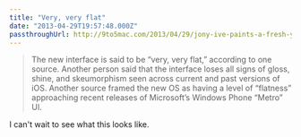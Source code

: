 ```yaml
---
title: "Very, very flat"
date: "2013-04-29T19:57:48.000Z"
passthroughUrl: http://9to5mac.com/2013/04/29/jony-ive-paints-a-fresh-yet-familiar-look-for-ios-7/
---
```


> The new interface is said to be “very, very flat,” according to one source. Another person said that the interface loses all signs of gloss, shine, and skeumorphism seen across current and past versions of iOS. Another source framed the new OS as having a level of “flatness” approaching recent releases of Microsoft’s Windows Phone “Metro” UI.

I can't wait to see what this looks like.